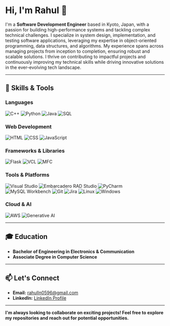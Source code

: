 # Hi, I'm Rahul 👋

I'm a **Software Development Engineer** based in Kyoto, Japan, with a passion for building high-performance systems and tackling complex technical challenges. I specialize in system design, implementation, and testing software applications, leveraging my expertise in object-oriented programming, data structures, and algorithms. My experience spans across managing projects from inception to completion, ensuring robust and scalable solutions. I thrive on contributing to impactful projects and continuously improving my technical skills while driving innovative solutions in the ever-evolving tech landscape.


---

## 🔧 Skills & Tools

### Languages
![C++](https://img.shields.io/badge/C%2B%2B-00599C?style=for-the-badge&logo=c%2B%2B&logoColor=white)
![Python](https://img.shields.io/badge/Python-3776AB?style=for-the-badge&logo=python&logoColor=white)
![Java](https://img.shields.io/badge/Java-007396?style=for-the-badge&logo=java&logoColor=white)
![SQL](https://img.shields.io/badge/SQL-4479A1?style=for-the-badge&logo=sql&logoColor=white)


### Web Development
![HTML](https://img.shields.io/badge/HTML5-E34F26?style=for-the-badge&logo=html5&logoColor=white)
![CSS](https://img.shields.io/badge/CSS3-1572B6?style=for-the-badge&logo=css3&logoColor=white)
![JavaScript](https://img.shields.io/badge/JavaScript-F7DF1E?style=for-the-badge&logo=javascript&logoColor=black)


### Frameworks & Libraries
![Flask](https://img.shields.io/badge/Flask-000000?style=for-the-badge&logo=flask&logoColor=white)
![VCL](https://img.shields.io/badge/VCL-006699?style=for-the-badge&logoColor=white)
![MFC](https://img.shields.io/badge/MFC-006699?style=for-the-badge&logoColor=white)

### Tools & Platforms
![Visual Studio](https://img.shields.io/badge/Visual%20Studio-5C2D91?style=for-the-badge&logo=visual%20studio&logoColor=white)
![Embarcadero RAD Studio](https://img.shields.io/badge/Embarcadero%20RAD%20Studio-7F7F7F?style=for-the-badge&logo=radstudio&logoColor=white)
![PyCharm](https://img.shields.io/badge/PyCharm-000000?style=for-the-badge&logo=pycharm&logoColor=white)
![MySQL Workbench](https://img.shields.io/badge/MySQL%20Workbench-4479A1?style=for-the-badge&logo=mysql&logoColor=white)
![Git](https://img.shields.io/badge/Git-F05032?style=for-the-badge&logo=git&logoColor=white)
![Jira](https://img.shields.io/badge/Jira-0052CC?style=for-the-badge&logo=jira&logoColor=white)
![Linux](https://img.shields.io/badge/Linux-FCC624?style=for-the-badge&logo=linux&logoColor=black)
![Windows](https://img.shields.io/badge/Windows-0078D6?style=for-the-badge&logo=windows&logoColor=white)

### Cloud & AI
![AWS](https://img.shields.io/badge/AWS-232F3E?style=for-the-badge&logo=amazon-aws&logoColor=white)
![Generative AI](https://img.shields.io/badge/Generative_AI-FF6F61?style=for-the-badge&logo=artificial-intelligence&logoColor=white)

---

## 🎓 Education
- **Bachelor of Engineering in Electronics & Communication**
- **Associate Degree in Computer Science** 

---

## 📫 Let's Connect
- **Email:** [rahulln0596@gmail.com](mailto:rahulln0596@gmail.com)
- **LinkedIn:** [LinkedIn Profile](https://www.linkedin.com/in/rahul-ln0596/)

---

**I'm always looking to collaborate on exciting projects! Feel free to explore my repositories and reach out for potential opportunities.**
